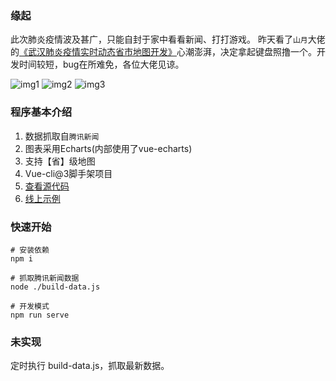 ### 缘起
此次肺炎疫情波及甚广，只能自封于家中看看新闻、打打游戏。
昨天看了```山月```大佬的[《武汉肺炎疫情实时动态省市地图开发》](https://juejin.im/post/5e312aedf265da3e3e7548ff)心潮澎湃，决定拿起键盘照撸一个。开发时间较短，bug在所难免，各位大佬见谅。

![img1](http://blog-cdn.likeyo.net/project-ncov2019-1.jpg)
![img2](http://blog-cdn.likeyo.net/project-ncov2019-2.jpg)
![img3](http://blog-cdn.likeyo.net/project-ncov2019-3.jpg)

### 程序基本介绍
1. 数据抓取自```腾讯新闻```
2. 图表采用Echarts(内部使用了vue-echarts)
3. 支持【省】级地图
4. Vue-cli@3脚手架项目
5. [查看源代码](https://github.com/border-1px/2019-nCov)
6. [线上示例](http://101.200.145.232)

### 快速开始
```
# 安装依赖
npm i

# 抓取腾讯新闻数据
node ./build-data.js

# 开发模式
npm run serve
```

### 未实现
定时执行 build-data.js，抓取最新数据。

